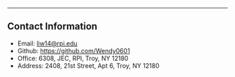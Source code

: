 --- 
## Contact Information
* Email: liw14@rpi.edu
* Github: https://github.com/Wendy0601
* Office: 6308, JEC, RPI, Troy, NY 12180
* Address: 2408, 21st Street, Apt 6, Troy, NY 12180
